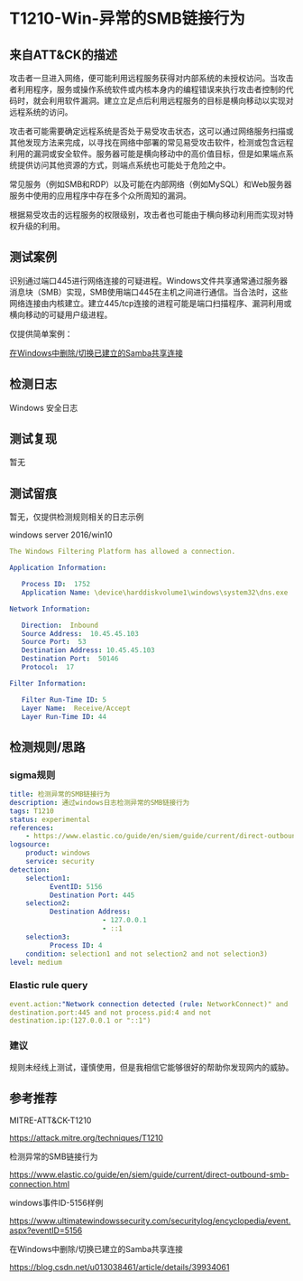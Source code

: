 # T1210-Win-异常的SMB链接行为

## 来自ATT&CK的描述

攻击者一旦进入网络，便可能利用远程服务获得对内部系统的未授权访问。当攻击者利用程序，服务或操作系统软件或内核本身内的编程错误来执行攻击者控制的代码时，就会利用软件漏洞。建立立足点后利用远程服务的目标是横向移动以实现对远程系统的访问。

攻击者可能需要确定远程系统是否处于易受攻击状态，这可以通过网络服务扫描或其他发现方法来完成，以寻找在网络中部署的常见易受攻击软件，检测或包含远程利用的漏洞或安全软件。服务器可能是横向移动中的高价值目标，但是如果端点系统提供访问其他资源的方式，则端点系统也可能处于危险之中。

常见服务（例如SMB和RDP）以及可能在内部网络（例如MySQL）和Web服务器服务中使用的应用程序中存在多个众所周知的漏洞。

根据易受攻击的远程服务的权限级别，攻击者也可能由于横向移动利用而实现对特权升级的利用。

## 测试案例

识别通过端口445进行网络连接的可疑进程。Windows文件共享通常通过服务器消息块（SMB）实现，SMB使用端口445在主机之间进行通信。当合法时，这些网络连接由内核建立。建立445/tcp连接的进程可能是端口扫描程序、漏洞利用或横向移动的可疑用户级进程。

仅提供简单案例：

[在Windows中删除/切换已建立的Samba共享连接](https://blog.csdn.net/u013038461/article/details/39934061)

## 检测日志

Windows 安全日志

## 测试复现

暂无

## 测试留痕

暂无，仅提供检测规则相关的日志示例

windows server 2016/win10

```yml
The Windows Filtering Platform has allowed a connection.

Application Information:

   Process ID:  1752
   Application Name: \device\harddiskvolume1\windows\system32\dns.exe

Network Information:

   Direction:  Inbound
   Source Address:  10.45.45.103
   Source Port:  53
   Destination Address: 10.45.45.103
   Destination Port:  50146
   Protocol:  17

Filter Information:

   Filter Run-Time ID: 5
   Layer Name:  Receive/Accept
   Layer Run-Time ID: 44
```

## 检测规则/思路

### sigma规则

```yml
title: 检测异常的SMB链接行为
description: 通过windows日志检测异常的SMB链接行为
tags: T1210
status: experimental
references:
    - https://www.elastic.co/guide/en/siem/guide/current/direct-outbound-smb-connection.html
logsource:
    product: windows
    service: security
detection:
    selection1:
          EventID: 5156
          Destination Port: 445
    selection2:
          Destination Address:
                       - 127.0.0.1
                       - ::1
    selection3:
          Process ID: 4
    condition: selection1 and not selection2 and not selection3)
level: medium
```

### Elastic rule query

```yml
event.action:"Network connection detected (rule: NetworkConnect)" and
destination.port:445 and not process.pid:4 and not
destination.ip:(127.0.0.1 or "::1")
```

### 建议

规则未经线上测试，谨慎使用，但是我相信它能够很好的帮助你发现网内的威胁。

## 参考推荐

MITRE-ATT&CK-T1210

<https://attack.mitre.org/techniques/T1210>

检测异常的SMB链接行为

<https://www.elastic.co/guide/en/siem/guide/current/direct-outbound-smb-connection.html>

windows事件ID-5156样例

<https://www.ultimatewindowssecurity.com/securitylog/encyclopedia/event.aspx?eventID=5156>

在Windows中删除/切换已建立的Samba共享连接

<https://blog.csdn.net/u013038461/article/details/39934061>
